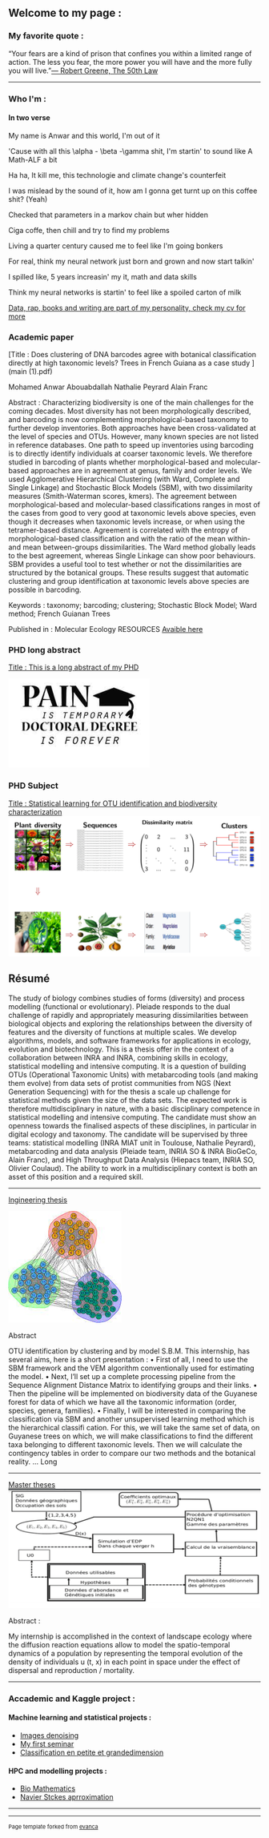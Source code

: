 
## Welcome to my page :
### My favorite quote :

“Your fears are a kind of prison that confines you within a limited range of action. The less you fear, the more power you will have and the more fully you will live.”[― Robert Greene, The 50th Law](https://www.amazon.fr/50th-Law-50-Cent/dp/006177460X)

---

### Who I'm : 

#### In two verse 

My name is Anwar and this world, I'm out of it 

'Cause with all this \alpha - \beta -\gamma shit, I'm startin' to sound like A Math-ALF a bit

Ha ha, It kill me, this technologie and climate change's counterfeit

I was mislead by the sound of it, how am I gonna get turnt up on this coffee shit? (Yeah)



Checked that parameters in a markov chain but wher hidden 

Ciga coffe, then chill and try to find my problems

Living a quarter century caused me to feel like I'm going bonkers

For real, think my neural network just born and grown and now start talkin'

I spilled like, 5 years increasin' my it, math and data skills

Think my neural networks  is startin' to feel like a spoiled carton of milk

 
[ Data, rap, books and writing are part of my personality, check my cv for more ](mycv2.pdf) 

### Academic paper
[Title : Does clustering of DNA barcodes agree with botanical classification directly at high taxonomic levels? Trees in French Guiana as a case study
](main (1).pdf)

Mohamed Anwar Abouabdallah  Nathalie Peyrard  Alain Franc 

Abstract : Characterizing biodiversity is one of the main challenges for the coming decades. Most diversity has not been morphologically described, and barcoding is now complementing morphological-based taxonomy to further develop inventories. Both approaches have been cross-validated at the level of species and OTUs. However, many known species are not listed in reference databases. One path to speed up inventories using barcoding is to directly identify individuals at coarser taxonomic levels. We therefore studied in barcoding of plants whether morphological-based and molecular-based approaches are in agreement at genus, family and order levels. We used Agglomerative Hierarchical Clustering (with Ward, Complete and Single Linkage) and Stochastic Block Models (SBM), with two dissimilarity measures (Smith-Waterman scores, kmers). The agreement between morphological-based and molecular-based classifications ranges in most of the cases from good to very good at taxonomic levels above species, even though it decreases when taxonomic levels increase, or when using the tetramer-based distance. Agreement is correlated with the entropy of morphological-based classification and with the ratio of the mean within- and mean between-groups dissimilarities. The Ward method globally leads to the best agreement, whereas Single Linkage can show poor behaviours. SBM provides a useful tool to test whether or not the dissimilarities are structured by the botanical groups. These results suggest that automatic clustering and group identification at taxonomic levels above species are possible in barcoding.


Keywords : taxonomy; barcoding; clustering; Stochastic Block Model; Ward method; French Guianan Trees


Published in : Molecular Ecology RESOURCES [Avaible here](https://onlinelibrary.wiley.com/doi/10.1111/1755-0998.13579)


### PHD long abstract 
[Title : This is a long abstract of my PHD ](LivretMain.pdf)


<img src="images/phdimage.jpeg?raw=true"/>


### PHD Subject 

[Title : Statistical learning for OTU identification and biodiversity characterization ](/pdf/nvtemp.pdf)
<img src="images/premierpage.png?raw=true"/>
## Résumé
The study of biology combines studies of forms (diversity) and process modelling (functional or evolutionary). Pleiade responds to the dual challenge of rapidly and appropriately measuring dissimilarities between biological objects and exploring the relationships between the diversity of features and the diversity of functions at multiple scales. We develop algorithms, models, and software frameworks for applications in ecology, evolution and biotechnology. This is a thesis offer in the context of a collaboration between INRA and INRA, combining skills in ecology, statistical modelling and intensive computing. It is a question of building OTUs (Operational Taxonomic Units) with metabarcoding tools (and making them evolve) from data sets of protist communities from NGS (Next Generation Sequencing) with for the thesis a scale up challenge for statistical methods given the size of the data sets. The expected work is therefore multidisciplinary in nature, with a basic disciplinary competence in statistical modelling and intensive computing. The candidate must show an openness towards the finalised aspects of these disciplines, in particular in digital ecology and taxonomy. The candidate will be supervised by three teams: statistical modelling (INRA MIAT unit in Toulouse, Nathalie Peyrard), metabarcoding and data analysis (Pleiade team, INRIA SO & INRA BioGeCo, Alain Franc), and High Throughput Data Analysis (Hiepacs team, INRIA SO, Olivier Coulaud). The ability to work in a multidisciplinary context is both an asset of this position and a required skill.

---
[Ingineering thesis ](/pdf/2019_08_Stage_5A_MAM_ABOUABDALLAH_MohamedAnwar.pdf)

<img src="images/sbm.jpeg?raw=true"/>

Abstract


OTU identification by clustering and by model S.B.M.
 This internship, has several aims, here is a short presentation :
• First of all, I need to use the SBM framework and the VEM algorithm conventionally used for
estimating the model.
• Next, I’ll set up a complete processing pipeline from the Sequence Alignment Distance Matrix
to identifying groups and their links.
• Then the pipeline will be implemented on biodiversity data of the Guyanese forest for data of
which we have all the taxonomic information (order, species, genera, families).
• Finally, I will be interested in comparing the classification via SBM and another unsupervised
learning method which is the hierarchical classifi cation. For this, we will take the same set
of data, on Guyanese trees on which, we will make classifications to find the different taxa
belonging to different taxonomic levels. Then we will calculate the contingency tables in order
to compare our two methods and the botanical reality.
...
Long

---
[Master theses](1583720339634.pdf)
<img src="images/stage.PNG?raw=tru "/>

Abstract :

My internship is accomplished in the context of landscape ecology where the diffusion reaction equations allow to model the spatio-temporal dynamics of a population by representing the temporal evolution of the density of individuals u (t, x) in each point in space under the effect of dispersal and reproduction / mortality.

---

### Accademic and Kaggle project :


#### Machine learning and statistical projects :
- [Images denoising](projetrapport.pdf)
- [My first seminar](https://www.youtube.com/watch?v=RQHirehHPFE&ab_channel=DynaforDynafor)
- [Classification en petite et grandedimension](ProjetClassification.pdf)

#### HPC and modelling projects :
- [Bio Mathematics ](tp1bis.pdf)
- [Navier Stckes aprroximation](Tp2-abouabda.pdf)

---




---
<p style="font-size:11px">Page template forked from <a href="https://github.com/evanca/quick-portfolio">evanca</a></p>
<!-- Remove above link if you don't want to attibute -->
